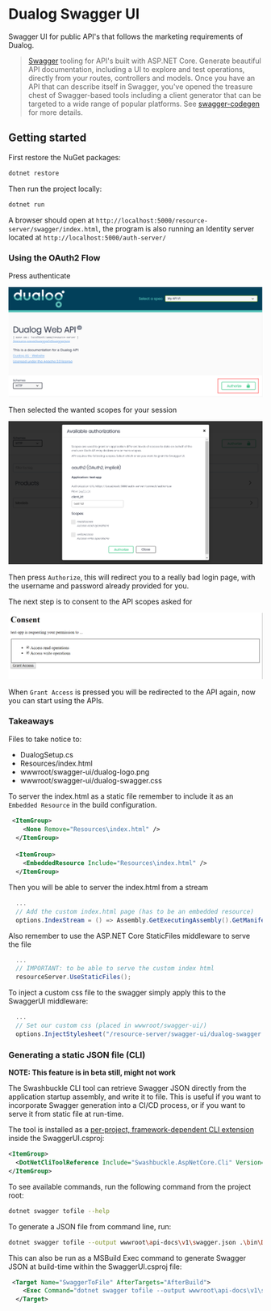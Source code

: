 # Dualog Swagger UI

Swagger UI for public API's that follows the marketing requirements of Dualog.

>[Swagger](http://swagger.io/) tooling for API's built with ASP.NET Core. Generate beautiful API documentation, including a UI to explore and test operations, directly from your routes, controllers and models. Once you have an API that can describe itself in Swagger, you've opened the treasure chest of Swagger-based tools including a client generator that can be targeted to a wide range of popular platforms. See [swagger-codegen](https://github.com/swagger-api/swagger-codegen) for more details.

## Getting started

First restore the NuGet packages:

```bash
dotnet restore
```

Then run the project locally:

```bash
dotnet run
```

A browser should open at `http://localhost:5000/resource-server/swagger/index.html`,
the program is also running an Identity server located at `http://localhost:5000/auth-server/`

### __Using the OAuth2 Flow__

Press authenticate

![Authenticate](Resources/auth.png "Auth")

Then selected the wanted scopes for your session

![Authenticate](Resources/scope.png "Auth")

Then press `Authorize`, this will redirect you to a really bad login page, with the username and password already provided for you.

The next step is to consent to the API scopes asked for

![Authenticate](Resources/consent.png "Auth")

When `Grant Access` is pressed you will be redirected to the API again, now you can start using the APIs.

### __Takeaways__

Files to take notice to:

* DualogSetup.cs
* Resources/index.html
* wwwroot/swagger-ui/dualog-logo.png
* wwwroot/swagger-ui/dualog-swagger.css

To server the index.html as a static file remember to include it as an `Embedded Resource` in the build configuration.

```xml
 <ItemGroup>
    <None Remove="Resources\index.html" />
  </ItemGroup>

  <ItemGroup>
    <EmbeddedResource Include="Resources\index.html" />
  </ItemGroup>
```

Then you will be able to server the index.html from a stream

```csharp
  ...
  // Add the custom index.html page (has to be an embedded resource)
  options.IndexStream = () => Assembly.GetExecutingAssembly().GetManifestResourceStream("SwaggerUI.Resources.index.html");
``` 

Also remember to use the ASP.NET Core StaticFiles middleware to serve the file

```csharp
  ...
  // IMPORTANT: to be able to serve the custom index html
  resourceServer.UseStaticFiles();
```

To inject a custom css file to the swagger simply apply this to the SwaggerUI middleware:

```csharp
  ...
  // Set our custom css (placed in wwwroot/swagger-ui/)
  options.InjectStylesheet("/resource-server/swagger-ui/dualog-swagger.css");
```

### __Generating a static JSON file (CLI)__

__NOTE: This feature is in beta still, might not work__

The Swashbuckle CLI tool can retrieve Swagger JSON directly from the application startup assembly, and write it to file. This is useful if you want to incorporate Swagger generation into a CI/CD process, or if you want to serve it from static file at run-time.

The tool is installed as a [per-project, framework-dependent CLI extension](https://docs.microsoft.com/en-us/dotnet/core/tools/extensibility#per-project-based-extensibility) inside the SwaggerUI.csproj:

```xml
<ItemGroup>
  <DotNetCliToolReference Include="Swashbuckle.AspNetCore.Cli" Version="3.0.0-beta1" />
</ItemGroup>
```

To see available commands, run the following command from the project root:

```bash
dotnet swagger tofile --help
```

To generate a JSON file from command line, run:

```bash
dotnet swagger tofile --output wwwroot\api-docs\v1\swagger.json .\bin\Debug\netcoreapp2.1\SwaggerUI.dll v1
````

This can  also be run as a MSBuild Exec command to generate Swagger JSON at build-time within the SwaggerUI.csproj file:

```xml  
 <Target Name="SwaggerToFile" AfterTargets="AfterBuild">
    <Exec Command="dotnet swagger tofile --output wwwroot\api-docs\v1\swagger.json $(OutputPath)$(AssemblyName).Views.dll v1" />
  </Target>
```
